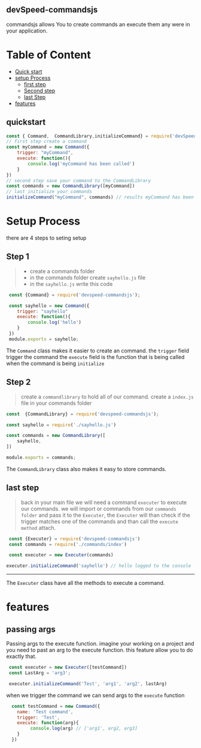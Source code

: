 ## devSpeed-commandsjs 

commandsjs allows You to create commands an execute them any were in your  application.
# Table of Content 
- [Quick start](#quickstart)
- [setup Process](#setup-Process)
  - [first step](#Step-1)
  - [Second step](#Step-2)
  - [last Step](#last-step)
- [features](#features)


## quickstart
```js
const { Command,  CommandLibrary,initializeCommand} = require('devSpeed-commandsjs')
// first step create a command 
const myCommand = new Command({
    trigger: "myCommand",
    execute: function(){
        console.log('myCommand has been called')
    }
})
// second step save your command to the CommandLibrary
const commands = new CommandLibrary([myCommand])
// last initialize your commands 
initializeCommand("myCommand", commands) // results myCommand has been called
```

# Setup Process

there are 4 steps to seting setup


## Step 1
> - create a commands folder 
> - in the commands folder create `sayhello.js` file
> - in the `sayhello.js` write this code

```js
 const {Command} = require('devspeed-commandsjs');

 const sayhello = new Command({
    trigger: "sayhello"
    execute: function(){
        console.log('hello')
    }
 })
 module.exports = sayhello;
```

The `Command` class makes it easier to create an command. the `trigger` field trigger the command the `execute` field is the function that is being called when the command is being `initialize`

## Step 2
> create a `commandlibrary` to hold all of our command. create a `index.js` file in your commands folder  

```js
const  {CommandLibrary} = require('devspeed-commandsjs');

const sayhello = require('./sayhello.js')

const commands = new CommandLibrary([
    sayhello,
])

module.exports = commands;
```
The `CommandLibrary` class also makes it easy to store commands.

## last step 
> back in your main file we will need a command `executer` to execute our commands. we will import or commands from our `commands folder` and pass it to the `Executer`, the `Executer` will than check if the trigger matches one of the commands and than call the `execute method` attach.
```js
 const {Executer} = require('devspeed-commandsjs')
 const commands = require('./commands/index')

 const executer = new Executer(commands)

executer.initializeCommand('sayhello') // hello logged to the console 
```
--- 
The `Executer` class have all the methods to execute a command.


# features 

## passing args
Passing args to the execute function. imagine your working on a project and you need to past an arg to the execute function. this feature allow you to do exactly that.


```js
 const executer = new Executer([testCommand])
 const LastArg = 'arg3';

 executer.initializeCommand('Test', 'arg1', 'arg2', lastArg) 
```
when we trigger the command we can send args to the `execute` function 

```js
  const testCommand = new Command({
    name: 'Test command',
    trigger: 'Test',
    execute: function(arg){
         console.log(arg) // ['arg1', arg2, arg3]
    }
  })
```
